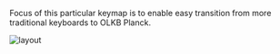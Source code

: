 Focus of this particular keymap is to enable easy transition from more traditional keyboards to OLKB Planck.

![layout](https://i.imgur.com/YG7xVp8.png)